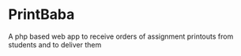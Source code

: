 # PrintBaba
 A php based web app to receive orders of assignment printouts from students and to deliver them
